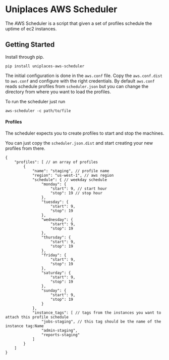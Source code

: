 # Uniplaces AWS Scheduler

The AWS Scheduler is a script that given a set of profiles schedule the uptime of ec2 instances.

## Getting Started

Install through pip.

    pip install uniplaces-aws-scheduler

The initial configuration is done in the `aws.conf` file. Copy the `aws.conf.dist`
to `aws.conf` and configure with the right credentials.
By default `aws.conf` reads schedule profiles from `scheduler.json` but you can change
the directory from where you want to load the profiles.

To run the scheduler just run

    aws-scheduler -c path/to/file

#### Profiles

The scheduler expects you to create profiles to start and stop the machines.

You can just copy the `scheduler.json.dist` and start creating your new profiles from there.

```
{
    "profiles": [ // an array of profiles
        {
            "name": "staging", // profile name
            "region": "us-west-1", // aws region
            "schedule": { // weekday schedule
                "monday": {
                    "start": 9, // start hour
                    "stop": 19 // stop hour
                },
                "tuesday": {
                    "start": 9,
                    "stop": 19
                },
                "wednesday": {
                    "start": 9,
                    "stop": 19
                },
                "thursday": {
                    "start": 9,
                    "stop": 19
                },
                "friday": {
                    "start": 9,
                    "stop": 19
                },
                "saturday": {
                    "start": 9,
                    "stop": 19
                },
                "sunday": {
                    "start": 9,
                    "stop": 19
                }
            },
            "instance_tags": [ // tags from the instances you want to attach this profile schedule
                "jobs-staging", // this tag should be the name of the instance tag:Name
                "admin-staging",
                "reports-staging"
            ]
        }
    ]
}
```

